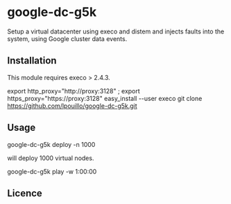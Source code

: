 # google-dc-g5k

Setup a virtual datacenter using execo and distem and injects faults into the system, 
using Google cluster data events. 


## Installation

This module requires execo > 2.4.3.
  
  export http_proxy="http://proxy:3128" ; export https_proxy="https://proxy:3128" 
  easy_install --user execo
  git clone https://github.com/lpouillo/google-dc-g5k.git
  

## Usage

  google-dc-g5k deploy -n 1000
  
will deploy 1000 virtual nodes.

  google-dc-g5k play -w 1:00:00
 

## Licence 
